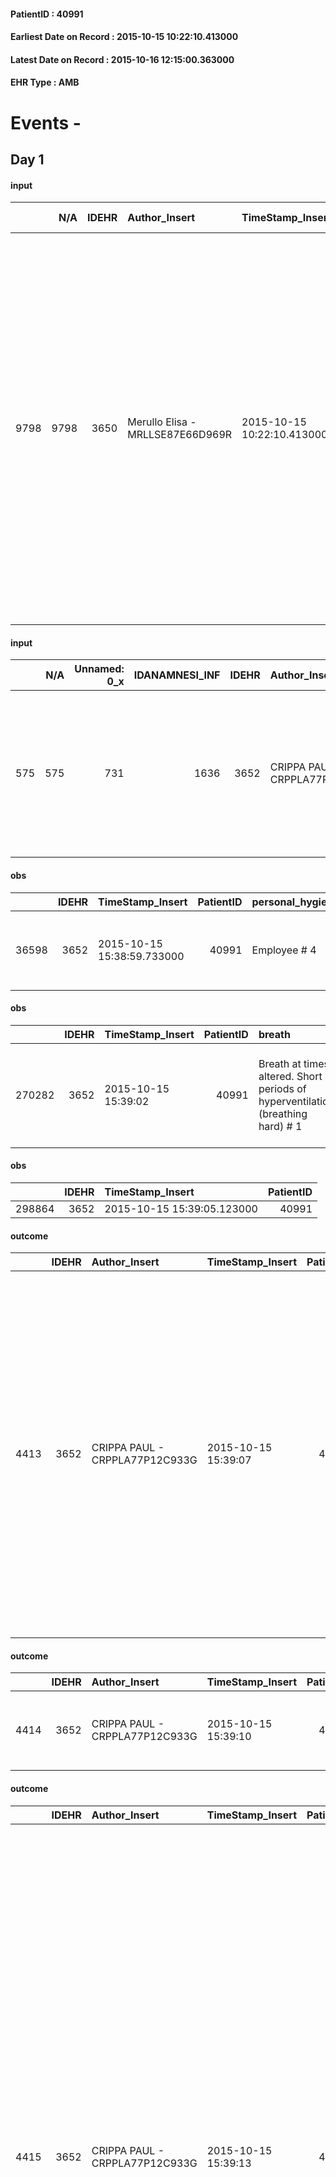 
#### PatientID : 40991
#### Earliest Date on Record : 2015-10-15 10:22:10.413000
#### Latest Date on Record : 2015-10-16 12:15:00.363000
#### EHR Type : AMB

# Events - 

## Day 1

#### input
|      |    N/A |   IDEHR | Author_Insert                    | TimeStamp_Insert           | EHRType   |   PatientID |   IDDigitalSignDocument | persone_vicine   |   Unnamed: 0_x.1 |   IDANAMNESI_SOCIALE | Patient   | FamigliaAltro   | Paziente_T   | FamigliaAltro_T   |   Non_Rilevabile_x.1 | Note_Non_Rilevabile_x.1   | opt_Problemi   | Note_I                                                                             | chk_contr_sintomi   | opt_paziente_a   | opt_famiglia_a   | opt_adeguatezza   | opt_paziente_solo   | ds_note_con                                                                                                                                                                                            | opt_presente_assente   | Presenza_minori   | Caregiver_principale   | opt_capacita   | ds_familiari_coinv   | opt_necessario   | opt_presente   | opt_risorse_ec   | opt_paziente_psi   | opt_Ins_vol   | ds_note_prio                                                                                                                                                                                                                                                                                                                                                        | opt_paziente_ad   | opt_caregiver_ad   | opt_esenzione   | opt_inv_civile   |   invalidita_perc |   ds_codice_es | Needs     | Domestic partnership                         | Fragility   | opt_disponibilita_f   | opt_indennita_acc   | opt_legge   | opt_famiglia_psi   | opt_disponibilit_paz   |
|-----:|-------:|--------:|:---------------------------------|:---------------------------|:----------|------------:|------------------------:|:-----------------|-----------------:|---------------------:|:----------|:----------------|:-------------|:------------------|---------------------:|:--------------------------|:---------------|:-----------------------------------------------------------------------------------|:--------------------|:-----------------|:-----------------|:------------------|:--------------------|:-------------------------------------------------------------------------------------------------------------------------------------------------------------------------------------------------------|:-----------------------|:------------------|:-----------------------|:---------------|:---------------------|:-----------------|:---------------|:-----------------|:-------------------|:--------------|:--------------------------------------------------------------------------------------------------------------------------------------------------------------------------------------------------------------------------------------------------------------------------------------------------------------------------------------------------------------------|:------------------|:-------------------|:----------------|:-----------------|------------------:|---------------:|:----------|:---------------------------------------------|:------------|:----------------------|:--------------------|:------------|:-------------------|:-----------------------|
| 9798 |   9798 |    3650 | Merullo Elisa - MRLLSE87E66D969R | 2015-10-15 10:22:10.413000 | AMB       |       40991 |                  160153 | N/A              |             1638 |                 1137 | No#0      | Si#1            | No#0         | Si#1              |                    0 | NR                        | No#0           | Il pz non sa della diagnosi. Genero √® sembrato centrato rispetto alla situazione. | controllo sintomi#0 | Indefinite#2     | Indefinite#2     | Si#1              | No#0                | Il pz vive con la coniuge, la figlia, il genero e i due nipoti. La figlia ed il genero lavorano entrambi. La figlia Miriam lavora come docente universitario. Sono tutti informati del quadro clinico. | Presente#1             | Si#1              | Coniuge/figlia         | Adeguato#0     | genero e nipoti      | No#0             | No#0           | Adeguate#1       | No#0               | No#0          | Spiegato al genero il senso della nostra assistenza e proprio sulla base di questo ho spiegato la necessit√† di contattare i colleghi della nefrologia dove il paziente √® in cura per la dialisi. Il genero sembrerebbe aver capito che non si pu√≤ fare cure palliative per l'aspetto oncologico e continuare con la dialisi. Verr√† fatta visita di valutazione. | Parziale#1        | Parziale#1         | Si#1            | Si#1             |               100 |             48 | Clinici#0 | Coniuge/Convivente#0;Figli#2;Altri parenti#3 | nessuna#0   | Da verificare#2       | No#0                | No#0        | No#0               | Da verificare#2        |

#### input
|     |    N/A |   Unnamed: 0_x |   IDANAMNESI_INF |   IDEHR | Author_Insert                  | TimeStamp_Insert           |   IDAccess | EHRType   |   PatientID |   IDDigitalSignDocument |   Non_Rilevabile_x | Note_Non_Rilevabile_x   | cognitivo_percettivo                                                             | sonno_riposo                         | perc_salute                                                                                                                                               | elimination                                 | Perception                                               | rapporti_fam   | persone_vicine   | Caregiver                        |
|----:|-------:|---------------:|-----------------:|--------:|:-------------------------------|:---------------------------|-----------:|:----------|------------:|------------------------:|-------------------:|:------------------------|:---------------------------------------------------------------------------------|:-------------------------------------|:----------------------------------------------------------------------------------------------------------------------------------------------------------|:--------------------------------------------|:---------------------------------------------------------|:---------------|:-----------------|:---------------------------------|
| 575 |    575 |            731 |             1636 |    3652 | CRIPPA PAUL - CRPPLA77P12C933G | 2015-10-15 15:38:53.757000 |      12636 | AMB       |       40991 |                  160619 |                  0 | NR                      | uncontrolled pain # 0; confusion # 1, # 2 disorientation slowdown ideo-motor # 4 | Insomnia # 0, # 1 daytime sleepiness | perdit√ † performance # 0; perdit√ weight † # 1; increase dell'affaticabilit√ † # 2; # 3 increase asthenia; episodes of dyspnea # 4; episodes of fall # 5 | alvo accelerated # 0; constipated bowel # 1 | demoralization # 4; helplessness # 6; irritabilit√ † # 7 | is # 0         | N/A              | daughter Miriam and son Domenico |

#### obs
|       |   IDEHR | TimeStamp_Insert           |   PatientID | personal_hygiene   | urine_elimination   | mobility     | hemorrhagic_manifestation      | speech            | memory_deficit      | cognitive_deficit        | active_diuresis     | asthenia   | motor_performance                                                                                  | mood              | diet            | cognitive_state             | feces_elimination   | consumption_help   |
|------:|--------:|:---------------------------|------------:|:-------------------|:--------------------|:-------------|:-------------------------------|:------------------|:--------------------|:-------------------------|:--------------------|:-----------|:---------------------------------------------------------------------------------------------------|:------------------|:----------------|:----------------------------|:--------------------|:-------------------|
| 36598 |    3652 | 2015-10-15 15:38:59.733000 |       40991 | Employee # 4       | With Aids # 1       | Employee # 4 | hemorrhagic manifestations # 0 | confabulation # 1 | memory deficits # 0 | cognitive impairment 0 # | active diuresis # 0 | Severe # 2 | 30% - Patient with directions to the hospital or home hospitalization, intensive home support # 03 | helplessness # 10 | Homogenized # 2 | confused - continuously # 1 | With Aids # 1       | help with # 2      |

#### obs
|        |   IDEHR | TimeStamp_Insert    |   PatientID | breath                                                                          | consolability                                 | body_language                                                                               | facial_expression   |
|-------:|--------:|:--------------------|------------:|:--------------------------------------------------------------------------------|:----------------------------------------------|:--------------------------------------------------------------------------------------------|:--------------------|
| 270282 |    3652 | 2015-10-15 15:39:02 |       40991 | Breath at times altered. Short periods of hyperventilation (breathing hard) # 1 | Distracted or reassured by voice or touch # 1 | Rigidit√ † (closed fists, try to hit). Agitation. Knees bent. aimless movements, jerky. # 2 | Grimacing # 2       |

#### obs
|        |   IDEHR | TimeStamp_Insert           |   PatientID |
|-------:|--------:|:---------------------------|------------:|
| 298864 |    3652 | 2015-10-15 15:39:05.123000 |       40991 |

#### outcome
|      |   IDEHR | Author_Insert                  | TimeStamp_Insert    |   PatientID |   IDDigitalSignDocument |   IDPAI_VIDAS | opt_problem                                                            |   opt_problem_num | opt_obiettivo                                                           |   opt_obiettivo_num | opt_stato_problema   |   opt_stato_problema_num | opt_interventi                                                                                                                                                                                                                                                                                                                                           |   opt_interventi_num |
|-----:|--------:|:-------------------------------|:--------------------|------------:|------------------------:|--------------:|:-----------------------------------------------------------------------|------------------:|:------------------------------------------------------------------------|--------------------:|:---------------------|-------------------------:|:---------------------------------------------------------------------------------------------------------------------------------------------------------------------------------------------------------------------------------------------------------------------------------------------------------------------------------------------------------|---------------------:|
| 4413 |    3652 | CRIPPA PAUL - CRPPLA77P12C933G | 2015-10-15 15:39:07 |       40991 |                  160623 |          6429 | Alteration of comfort associated with chronic pain and / or acute # 29 |                 2 | The family comprender√ † ¬ † the importance of analgesic treatment # 55 |                   4 | Open Problem # 1     |                        1 | Counseling - Encourage family members to express their concerns # 435; Information - Check if in the family there are misconceptions about pain and its treatment # 436; Information - Give accurate information to the family to correct any misconceptions # 437; Information - Inform the family of different modalit√ † # 440 of analgesic treatment |                    4 |

#### outcome
|      |   IDEHR | Author_Insert                  | TimeStamp_Insert    |   PatientID |   IDDigitalSignDocument |   IDPAI_VIDAS | opt_problem                        |   opt_problem_num | opt_obiettivo                                                           |   opt_obiettivo_num | opt_stato_problema   |   opt_stato_problema_num | opt_interventi                                  |   opt_interventi_num |
|-----:|--------:|:-------------------------------|:--------------------|------------:|------------------------:|--------------:|:-----------------------------------|------------------:|:------------------------------------------------------------------------|--------------------:|:---------------------|-------------------------:|:------------------------------------------------|---------------------:|
| 4414 |    3652 | CRIPPA PAUL - CRPPLA77P12C933G | 2015-10-15 15:39:10 |       40991 |                  160625 |          6430 | Alteration of the oral mucosa # 32 |                 4 | The patient and / or caregiver will be able to manage oral hygiene # 64 |                   4 | Open Problem # 1     |                        1 | Informational - Teach proper oral hygiene # 540 |                    4 |

#### outcome
|      |   IDEHR | Author_Insert                  | TimeStamp_Insert    |   PatientID |   IDDigitalSignDocument |   IDPAI_VIDAS | opt_problem                |   opt_problem_num | opt_obiettivo                                                                                                    |   opt_obiettivo_num | opt_stato_problema   |   opt_stato_problema_num | opt_interventi                                                                                                                                                                                                                                                                                                                                                                                                                                                                                                                                                                                                                                                                                                                                                                                                                                                                   |   opt_interventi_num |
|-----:|--------:|:-------------------------------|:--------------------|------------:|------------------------:|--------------:|:---------------------------|------------------:|:-----------------------------------------------------------------------------------------------------------------|--------------------:|:---------------------|-------------------------:|:---------------------------------------------------------------------------------------------------------------------------------------------------------------------------------------------------------------------------------------------------------------------------------------------------------------------------------------------------------------------------------------------------------------------------------------------------------------------------------------------------------------------------------------------------------------------------------------------------------------------------------------------------------------------------------------------------------------------------------------------------------------------------------------------------------------------------------------------------------------------------------|---------------------:|
| 4415 |    3652 | CRIPPA PAUL - CRPPLA77P12C933G | 2015-10-15 15:39:13 |       40991 |                  160626 |          6431 | Abnormal neurological # 30 |                 4 | Deletion and cancellation of episodes of confusion and / or hallucinations, delirium, psychomotor agitation # 59 |                   4 | Open Problem # 1     |                        1 | Implementation PAI - Maintain empathic and respectful assistance, addressing the patient by speaking clearly and distinctly # 475; Implementing PAI - Minimizing unnecessary noise in the room, speaking one at a time, repeating the messages aloud # 477; Implementation PAI - Trying to verbally report the patient to a real datum # 480; Implementation PAI - Provide simple explanations that do not give rise to misunderstandings # 481; Counseling - Convey the patient his / her interest and a friendly attitude # 484; Educational - Educate the caregiver / patient to the recognition / treatment of symptom # 486; Informative - Inform the patient / caregiver on the prevailing signs and symptoms # 487; Informative - Inform the patient / caregiver of the need to reduce the conscience in order to maintain the QoL if the symptom became refractory # 488 |                    4 |

#### outcome
|      |   IDEHR | Author_Insert                  | TimeStamp_Insert    |   PatientID |   IDDigitalSignDocument |   IDPAI_VIDAS | opt_problem                                                |   opt_problem_num | opt_obiettivo                                                       |   opt_obiettivo_num | opt_stato_problema   |   opt_stato_problema_num | opt_interventi                                                                                                                                                                                                            |   opt_interventi_num |
|-----:|--------:|:-------------------------------|:--------------------|------------:|------------------------:|--------------:|:-----------------------------------------------------------|------------------:|:--------------------------------------------------------------------|--------------------:|:---------------------|-------------------------:|:--------------------------------------------------------------------------------------------------------------------------------------------------------------------------------------------------------------------------|---------------------:|
| 4416 |    3652 | CRIPPA PAUL - CRPPLA77P12C933G | 2015-10-15 15:39:15 |       40991 |                  160627 |          6432 | Impaired mobility † / limitation of physical movement # 27 |                 1 | Minimize the possibility of injuries. If present, maintain QoL # 47 |                   4 | Open Problem # 1     |                        1 | professional activation - Activation request Physiotherapist # 328; Informational - educational intervention aimed at proper mobilization (see patient mobilization with bone metastases or pathological fractures) # 306 |                    4 |

#### outcome
|      |   IDEHR | Author_Insert                  | TimeStamp_Insert    |   PatientID |   IDDigitalSignDocument |   IDPAI_VIDAS | opt_problem                     |   opt_problem_num | opt_obiettivo                                                                                                                                                                                                   |   opt_obiettivo_num | opt_stato_problema   |   opt_stato_problema_num | opt_interventi                                                                                                                                                                                                                                                                                                              |   opt_interventi_num |
|-----:|--------:|:-------------------------------|:--------------------|------------:|------------------------:|--------------:|:--------------------------------|------------------:|:----------------------------------------------------------------------------------------------------------------------------------------------------------------------------------------------------------------|--------------------:|:---------------------|-------------------------:|:----------------------------------------------------------------------------------------------------------------------------------------------------------------------------------------------------------------------------------------------------------------------------------------------------------------------------|---------------------:|
| 4417 |    3652 | CRIPPA PAUL - CRPPLA77P12C933G | 2015-10-15 15:39:19 |       40991 |                  160628 |          6433 | Deficit in the care of s√® # 25 |                 4 | Maintain the patient's dignity, where possible, by helping him or her to accept his / her limitations, evaluating himself / herself realistically and objectively (eating, washing, dressing, eliminating) # 42 |                   4 | Open Problem # 1     |                        1 | Counseling - Encourage to express feelings about the care deficit s√® # 184; Counseling - Help the patient understand their limits # 187; Counseling - Help the patient to ask themselves achievable goals # 188; Counseling - Encourage the patient to express his feelings, especially about the way to see himself # 189 |                    4 |

#### obs
|        |   IDEHR | TimeStamp_Insert           |   PatientID | awareness                                         |
|-------:|--------:|:---------------------------|------------:|:--------------------------------------------------|
| 286440 |    3652 | 2015-10-15 15:39:22.200000 |       40991 | Full awareness of the diagnosis and prognosis # 4 |


## Day 2

#### obs
|       |   IDEHR | TimeStamp_Insert           |   PatientID | personal_hygiene   | urine_elimination   | mobility     | active_diuresis     | motor_performance                                                                       | feces_elimination   |
|------:|--------:|:---------------------------|------------:|:-------------------|:--------------------|:-------------|:--------------------|:----------------------------------------------------------------------------------------|:--------------------|
| 36653 |    1435 | 2015-10-16 12:09:19.240000 |       40991 | Employee # 4       | Employee # 4        | Employee # 4 | active diuresis # 0 | 20% - Patient with serious impairment of organ functions, one or irreversible pi√π # 02 | Employee # 4        |

#### obs
|        |   IDEHR | TimeStamp_Insert    |   PatientID | breath     | consolability           | body_language                             | facial_expression   |
|-------:|--------:|:--------------------|------------:|:-----------|:------------------------|:------------------------------------------|:--------------------|
| 270290 |    1435 | 2015-10-16 12:11:14 |       40991 | Normal 0 # | Not for consolation # 0 | Teso. nervous movements. Restlessness # 1 | Grimacing # 2       |

#### obs
|        |   IDEHR | TimeStamp_Insert           |   PatientID |
|-------:|--------:|:---------------------------|------------:|
| 298883 |    1435 | 2015-10-16 12:15:00.363000 |       40991 |


